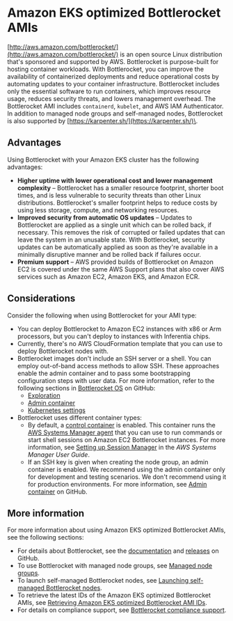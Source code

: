 # Amazon EKS optimized Bottlerocket AMIs<a name="eks-optimized-ami-bottlerocket"></a>

[http://aws.amazon.com/bottlerocket/](http://aws.amazon.com/bottlerocket/) is an open source Linux distribution that's sponsored and supported by AWS\. Bottlerocket is purpose\-built for hosting container workloads\. With Bottlerocket, you can improve the availability of containerized deployments and reduce operational costs by automating updates to your container infrastructure\. Bottlerocket includes only the essential software to run containers, which improves resource usage, reduces security threats, and lowers management overhead\. The Bottlerocket AMI includes `containerd`, `kubelet`, and AWS IAM Authenticator\. In addition to managed node groups and self\-managed nodes, Bottlerocket is also supported by [https://karpenter.sh/](https://karpenter.sh/)\.

## Advantages<a name="bottlerocket-advantages"></a>

Using Bottlerocket with your Amazon EKS cluster has the following advantages:
+ **Higher uptime with lower operational cost and lower management complexity** – Bottlerocket has a smaller resource footprint, shorter boot times, and is less vulnerable to security threats than other Linux distributions\. Bottlerocket's smaller footprint helps to reduce costs by using less storage, compute, and networking resources\.
+ **Improved security from automatic OS updates** – Updates to Bottlerocket are applied as a single unit which can be rolled back, if necessary\. This removes the risk of corrupted or failed updates that can leave the system in an unusable state\. With Bottlerocket, security updates can be automatically applied as soon as they're available in a minimally disruptive manner and be rolled back if failures occur\.
+ **Premium support** – AWS provided builds of Bottlerocket on Amazon EC2 is covered under the same AWS Support plans that also cover AWS services such as Amazon EC2, Amazon EKS, and Amazon ECR\.

## Considerations<a name="bottlerocket-considerations"></a>

Consider the following when using Bottlerocket for your AMI type:
+ You can deploy Bottlerocket to Amazon EC2 instances with x86 or Arm processors, but you can't deploy to instances with Inferentia chips\.
+ Currently, there's no AWS CloudFormation template that you can use to deploy Bottlerocket nodes with\.
+ Bottlerocket images don't include an SSH server or a shell\. You can employ out\-of\-band access methods to allow SSH\. These approaches enable the admin container and to pass some bootstrapping configuration steps with user data\. For more information, refer to the following sections in [Bottlerocket OS](https://github.com/bottlerocket-os/bottlerocket/blob/develop/README.md) on GitHub:
  + [Exploration](https://github.com/bottlerocket-os/bottlerocket/blob/develop/README.md#exploration)
  + [Admin container](https://github.com/bottlerocket-os/bottlerocket/blob/develop/README.md#admin-container)
  + [Kubernetes settings](https://github.com/bottlerocket-os/bottlerocket/blob/develop/README.md#kubernetes-settings)
+ Bottlerocket uses different container types:
  + By default, a [control container](https://github.com/bottlerocket-os/bottlerocket-control-container) is enabled\. This container runs the [AWS Systems Manager agent](https://github.com/aws/amazon-ssm-agent) that you can use to run commands or start shell sessions on Amazon EC2 Bottlerocket instances\. For more information, see [Setting up Session Manager](https://docs.aws.amazon.com/systems-manager/latest/userguide/session-manager-getting-started.html) in the *AWS Systems Manager User Guide*\.
  + If an SSH key is given when creating the node group, an admin container is enabled\. We recommend using the admin container only for development and testing scenarios\. We don't recommend using it for production environments\. For more information, see [Admin container](https://github.com/bottlerocket-os/bottlerocket/blob/develop/README.md#admin-container) on GitHub\.

## More information<a name="bottlerocket-more-information"></a>

For more information about using Amazon EKS optimized Bottlerocket AMIs, see the following sections:
+ For details about Bottlerocket, see the [documentation](https://github.com/bottlerocket-os/bottlerocket/blob/develop/README.md) and [releases](https://github.com/bottlerocket-os/bottlerocket/releases) on GitHub\.
+ To use Bottlerocket with managed node groups, see [Managed node groups](managed-node-groups.md)\.
+ To launch self\-managed Bottlerocket nodes, see [Launching self\-managed Bottlerocket nodes](launch-node-bottlerocket.md)\.
+ To retrieve the latest IDs of the Amazon EKS optimized Bottlerocket AMIs, see [Retrieving Amazon EKS optimized Bottlerocket AMI IDs](retrieve-ami-id-bottlerocket.md)\.
+ For details on compliance support, see [Bottlerocket compliance support](bottlerocket-compliance-support.md)\.